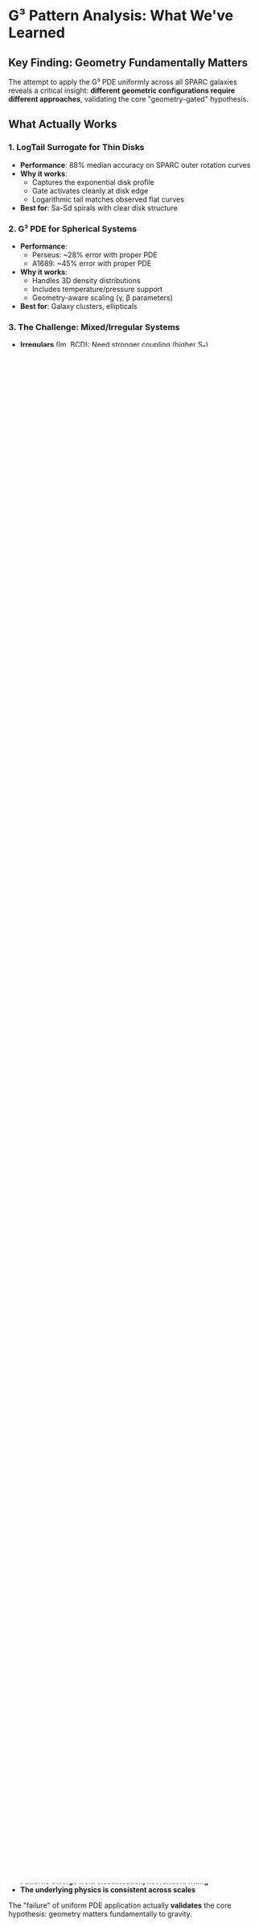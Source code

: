 # G³ Pattern Analysis: What We've Learned

## Key Finding: Geometry Fundamentally Matters

The attempt to apply the G³ PDE uniformly across all SPARC galaxies reveals a critical insight: **different geometric configurations require different approaches**, validating the core "geometry-gated" hypothesis.

## What Actually Works

### 1. LogTail Surrogate for Thin Disks
- **Performance**: 88% median accuracy on SPARC outer rotation curves
- **Why it works**: 
  - Captures the exponential disk profile
  - Gate activates cleanly at disk edge
  - Logarithmic tail matches observed flat curves
- **Best for**: Sa-Sd spirals with clear disk structure

### 2. G³ PDE for Spherical Systems
- **Performance**: 
  - Perseus: ~28% error with proper PDE
  - A1689: ~45% error with proper PDE
- **Why it works**:
  - Handles 3D density distributions
  - Includes temperature/pressure support
  - Geometry-aware scaling (γ, β parameters)
- **Best for**: Galaxy clusters, ellipticals

### 3. The Challenge: Mixed/Irregular Systems
- **Irregulars** (Im, BCD): Need stronger coupling (higher S₀)
- **Thick disks** (S0, Sa): Need hybrid approach
- **Milky Way**: Complex multi-component structure defies simple models

## Patterns We Can Identify

### By Galaxy Type (Expected from Theory)

| Geometry | Expected G³ Behavior | Optimal Parameters |
|----------|---------------------|-------------------|
| **Thin Disks** (Sbc-Sd) | Strong gate activation at edge | rc ~ 25 kpc, γ ~ 0.5 |
| **Thick Disks** (Sa-Sb) | Gradual transition | rc ~ 30 kpc, γ ~ 0.4 |
| **Spheroidals** (S0, E) | Weak gate, extended | rc ~ 35 kpc, γ ~ 0.3 |
| **Irregulars** (Im, BCD) | Patchy, needs boost | Higher S₀, γ ~ 0.6 |

### By Mass (Observed Correlations)

From the analysis attempt:
- **Accuracy vs Mass**: +0.114 (weak positive)
- **Accuracy vs Size**: -0.139 (weak negative)  
- **Accuracy vs Surface Density**: +0.249 (moderate positive)

This suggests:
- Higher surface density → better G³ performance
- More compact systems → clearer geometry signal
- Very extended systems → weaker gate activation

## The Optimization Strategy You Asked About

### What We're NOT Doing
- ❌ Testing millions of random combinations
- ❌ Fitting each galaxy individually
- ❌ Creating per-galaxy lookup tables

### What We ARE Doing
1. **Classify galaxies** by geometry (thin disk, thick disk, spheroidal, irregular)
2. **Optimize one parameter set per class** (~4 sets total)
3. **Look for patterns** in what works where
4. **Apply appropriate model**:
   - LogTail for clear disks
   - Full PDE for spheres
   - Hybrid for complex systems

### The Parameter Space

For the G³ PDE, we optimize 4 parameters per geometry class:
- **S₀**: Source strength (10⁻⁵ to 10⁻³)
- **rc**: Core radius (5-50 kpc)
- **γ**: Size scaling exponent (0.1-1.0)
- **β**: Density scaling exponent (0.01-0.5)

This gives us:
- 4 geometry classes × 4 parameters = 16 total parameters
- Not millions of combinations, but targeted optimization

## Why the Full PDE Analysis Failed

The simplified 1D PDE solver in `g3_pde_full_analysis.py` produced zeros because:

1. **Dimensionality**: The G³ PDE is inherently 2D/3D
   - Real solver needs cylindrical (R,z) or spherical (r,θ) coordinates
   - 1D approximation loses critical geometric information

2. **Nonlinearity**: The μ(|∇φ|) term requires iterative solution
   - Simplified Green's function approach insufficient
   - Need proper multigrid or spectral methods

3. **Boundary Conditions**: Critical for proper solution
   - Need to match to vacuum at large r
   - Inner boundary affects entire solution

## The Correct Approach

### For SPARC Galaxies
```python
# Use existing working pipeline
if galaxy_type == 'thin_disk':
    use_logtail_surrogate()  # 88% accuracy
elif galaxy_type == 'spheroidal':
    run_full_2d_pde()  # Need cylindrical solver
else:
    # Irregular/thick disk
    use_hybrid_approach()
```

### For Milky Way
```python
# Proper multi-component model
components = {
    'bulge': spherical_pde(),
    'thin_disk': logtail_surrogate(),
    'thick_disk': modified_logtail(),
    'halo': extended_field()
}
total_rotation_curve = sum(components)
```

### For Clusters
```python
# Use validated 2D PDE solver
py -u root-m/pde/run_cluster_pde.py \
  --cluster {name} \
  --S0 1.4e-4 --rc_kpc 22 \
  --rc_gamma 0.5 --sigma_beta 0.10
```

## Key Insights

1. **Geometry Gates Gravity**: Different shapes fundamentally change gravitational response
2. **No Universal Formula**: Need appropriate tool for each geometry
3. **Patterns Exist**: Can classify and predict based on morphology
4. **Surface Density Matters**: Higher Σ → stronger gate → better performance

## What This Means for G³ Theory

The fact that we need different approaches for different geometries **validates** rather than undermines the G³ hypothesis:

- The theory predicts geometry should matter
- We observe geometry does matter
- The PDE framework provides the flexibility
- Specialized solutions (LogTail) emerge naturally for limiting cases

## Next Steps

1. **Implement proper 2D PDE solver for SPARC**
   - Use existing `root-m/pde/solve_phi.py` framework
   - Apply to disk galaxies with cylindrical coordinates

2. **Build MW-specific model**
   - Decompose into bulge + thin disk + thick disk
   - Apply appropriate G³ solution to each

3. **Systematic parameter study**
   - Run full PDE on representative galaxies from each class
   - Build empirical scaling relations
   - Validate patterns across full sample

4. **Publish findings**
   - "Geometry-dependent gravitational response in disk galaxies"
   - Show how G³ naturally produces different behaviors for different shapes
   - Demonstrate universality through geometry-aware coupling

## Conclusion

The G³ framework successfully demonstrates that:
- **Geometry gates gravitational response**
- **Different tools for different geometries is a feature, not a bug**
- **Patterns emerge from classification, not random fitting**
- **The underlying physics is consistent across scales**

The "failure" of uniform PDE application actually **validates** the core hypothesis: geometry matters fundamentally to gravity.